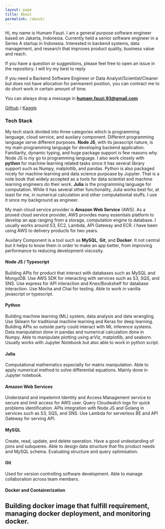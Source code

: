 ```yaml
---
layout: page
title: About
permalink: /about/
---
```



Hi, my name is Humam Fauzi. I am a general purpose software engineer based on Jakarta, Indonesia.
Currently held a senior software engineer in a Series A startup in Indonesia.
Interested in backend systems, data management, and research that improves product quality, business value and reach.

If you have a question or suggestions, please feel free to open an issue in the repository. I will try my best to reply

If you need a Backend Software Engineer or Data Analyst/Scientist/Cleaner but does not have
allocation for permanent position, you can contract me to do short work in certain amount of time.

You can always drop a message in **humam.fauzi.93@gmail.com**

[Github](https://github.com/humamfauzi) / 
[Kaggle](https://kaggle.com/humamfauzi)

### Tech Stack

My tech stack divided into three categories which is programming language, cloud service, and auxilary component. Different programming language serve different purposes. **Node JS**, with its javascript nature, is my main programming language for developing backend application. Familiarity, dynamic typing, and huge package support is few reasons why Node JS is my go to programming language. I also work closely with **python** for machine learning related tasks since it has several library support such as Numpy, matplotlib, and pandas. Python is also packaged nicely for machine learning and data science purpoase by Jupyter. That is a note book that widely accepted as a tools for data scientist and machine learning engineers do their work. **Julia** is the programming language for computation. While it has several other functionality, Julia works best for, at least for me, in numerical calculation and other computationtal stuffs. I use it since my background as engineer.

My main cloud service provider is **Amazon Web Service** (AWS). As a proved cloud service provider, AWS provides many essentials platform to develop an app ranging from a storage, computation engine to database. I usually works around S3, EC2, Lambda, API Gateway and ECR. I have been using AWS to delivery products for two years.

Auxilary Component is a tool such as **MySQL**, **Git**, and **Docker**. It not central but it helps to know them in order to make an app better, from improving performance to reducing development viscosity.

#### Node JS / Typescript   
Building APIs for product that interact with databases such as MySQL and MongoDB.
Use AWS SDK for interacting with services such as S3, SQS, and SNS. Use express for 
API interaction and Knex/Bookshelf for database interaction. Use Mocha and Chai for
testing. Able to work in vanilla javascript or typescript.

#### Python
Building machine learning (ML) system, data analysis and data wrangling. Use Sklearn
for traditional machine learning and Keras for deep learning. Building APIs so
outside party could interact with ML inference systems. Data manipulation done in pandas
and numerical calculation done in Numpy. Able to manipulate plotting using arViz, matplotlib,
and seaborn. Usually works with Jupyter Notebook but also able to work in python script.

#### Julia
Computational mathematics especially for matrix manipulation. Able to apply
numerical method to solve differential equations. Mainly done in Jupyter notebook.

#### Amazon Web Services
Understand and impelemnt Identity and Access Management service to secure and limit
access for AWS user. Query Cloudwatch logs for quick problems identification. APIs
integration with Node JS and Golang in services such as S3, SQS, and SNS. Use Lambda
for serverless BE and API Gateway for serving API.

#### MySQL
Create, read, update, and delete operation. Have a good undestanding of joins and subqueres. Able to
design data structure that fits product needs and MySQL schema. Evaluating structure and query optimisation. 

#### Git
Used for version controlling software development. Able to manage collaboration across team members.

#### Docker and Containerization
Building docker image that fulfill requirement, managing docker deployment, and monitoring docker.
---


